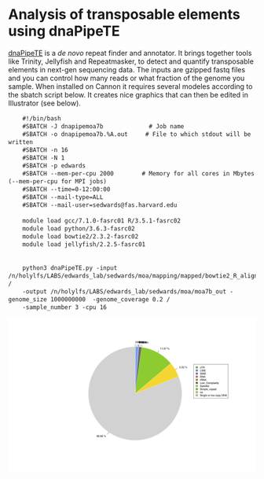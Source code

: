 # Analysis of transposable elements using dnaPipeTE

[dnaPipeTE](https://github.com/clemgoub/dnaPipeTE) is a *de novo* repeat finder and annotator. It brings together tools like Trinity, Jellyfish and Repeatmasker, to detect and quantify transposable elements in next-gen sequencing data. The inputs are gzipped fastq files and you can control how many reads or what fraction of the genome you sample. When installed on Cannon it requires several modeles according to the sbatch script below. It creates nice graphics that can then be edited in Illustrator (see below).

		
		#!/bin/bash 
		#SBATCH -J dnapipemoa7b             # Job name
		#SBATCH -o dnapipemoa7b.%A.out     # File to which stdout will be written
		#SBATCH -n 16
		#SBATCH -N 1
		#SBATCH -p edwards
		#SBATCH --mem-per-cpu 2000        # Memory for all cores in Mbytes (--mem-per-cpu for MPI jobs)
		#SBATCH --time=0-12:00:00
		#SBATCH --mail-type=ALL
		#SBATCH --mail-user=sedwards@fas.harvard.edu
		 
		module load gcc/7.1.0-fasrc01 R/3.5.1-fasrc02
		module load python/3.6.3-fasrc02
		module load bowtie2/2.3.2-fasrc02
		module load jellyfish/2.2.5-fasrc01
		 
		 
		python3 dnaPipeTE.py -input /n/holylfs/LABS/edwards_lab/sedwards/moa/mapping/mapped/bowtie2_R_aligned.gz /
		-output /n/holylfs/LABS/edwards_lab/sedwards/moa/moa7b_out -genome_size 1000000000  -genome_coverage 0.2 /
		-sample_number 3 -cpu 16
		

![Pie chart of emu transposable elements](../images/TEs_piechart_emu.png)


